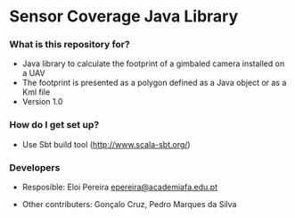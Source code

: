# Sensor Coverage Java Library #

### What is this repository for? ###

* Java library to calculate the footprint of a gimbaled camera installed on a UAV
* The footprint is presented as a polygon defined as a Java object or as a Kml file
* Version 1.0

### How do I get set up? ###

* Use Sbt build tool (http://www.scala-sbt.org/)

### Developers ###

* Resposible: Eloi Pereira <epereira@academiafa.edu.pt>

* Other contributers: Gonçalo Cruz, Pedro Marques da Silva